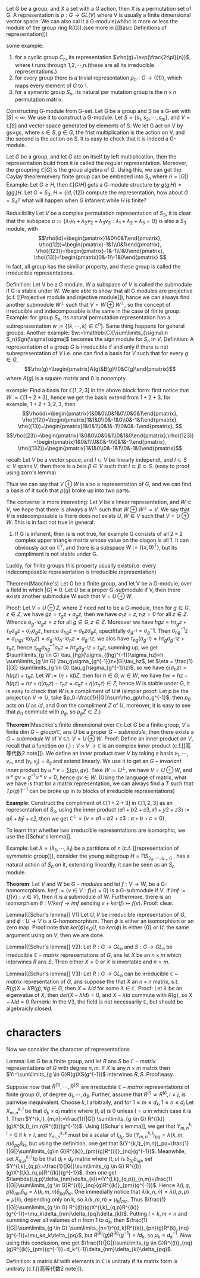 Let G be a group, and X a set with a G action, then X is a permutation set of G. A representation is $\rho:G \rightarrow GL(V)$ where V is usually a finite dimensional vector space. We can also cal it a G-module(whihc is more or less the module of the group ring R\[G\]).(see more in [[Basic Definitions of representation]])

some example:
1. for a cyclic group $C_n$, its representation $\rho(g)=\exp(\frac{2t\pi}{n})$, where t runs through 1,2,$\cdots$,n.(these are all its irreducible representations.)
2. for every group there is a trivial representation $\rho_0:G \rightarrow \{(1)\}$, which maps every element of $G$ to 1.
3. for a symetric group $S_n$, its natural per mutation group is the $n \times n$ permutation matrix.

Constructing G-module from G-set.
	Let G be a group and S be a G-set with $|S|< \infty$. We use it to construct a G-module. Let $S=\{s_1,s_2, \cdots, s_m\}$, and $V=\mathbb{C}[S]$ and vector space generated by elements of S. We let G act on V by gs=gs, where $s \in S ,g \in G$, the frist multiplication is the action on V,  and the second is the action on S. It is easy to check that it is indeed a G-module.

Let $G$ be a group, and let $G$ atc on itself by left multiplication, then the representation build from it is called the regular representation. Moreover, the groupring $\mathbb{C}[G]$ is the group algebra of $G$.
Using this, we can get the Caylay theorem(every finite group can be embeded into $S_n$ where $n=|G|$)
Example: Let $G \geq H$, then $\mathbb{C}[G/H]$ gets a G-module structure by $g(g_iH)=(gg_i)H$. Let $G=S_3$, $H=\{id,(12)\}$ compute the representation, how about $G=S_4$? what will happen when $G$ infanent while $H$ is finite?

Reducibility
Let $V$ be a complex permutation representation of $S_3$, it is clear that the subspace $u:=\{\lambda_1v_1+\lambda_2v_2+\lambda_3v_3:\lambda_1+\lambda_2+\lambda_3=0\}$ is also a $S_3$ module, with 
$$\rho(id)=\begin{pmatrix}1&0\\0&1\end{pmatrix},
\rho((12))=\begin{pmatrix}-1&1\\0&1\end{pmatrix},
\rho((123))=\begin{pmatrix}-1&-1\\1&0\end{pmatrix},
\rho((13))=\begin{pmatrix}0&-1\\-1&0\end{pmatrix}
$$
In fact, all group has the similiar property, and these group is called the irreducible representations. 

Definition: Let V be a G module, W a subspace of $V$ is called the submodule if G is stable under $W$. We are able to show that all G modules are projective (c.f. [[Projective module and injective module]]), hance we can always find another submodule $W^{\perp}$ such that $V=W \oplus W^{\perp}$,  so the concept of irreducible and indecomposable is the same in the case of finite group.
Example: for group $S_n$, its natural permutation representation has a subrepresentation $w:=\{(k,\cdots,k)\in \mathbb{C}^n\}$. Same thing happens for general groups.
Another example: $w:=\mathbb{C}[\sum\limits_{\sigma\in S_n}Sgn(\sigma)\sigma]$ becomes the sign module for $S_n$ in $V$.
Definition: A representation of a group $G$ is irreducible if and only if there is not subrepresentation of $V$ i.e. one can find a basis for $V$ such that for every $g\in G$, $$\rho(g)=\begin{pmatrix}A(g)&B(g)\\0&C(g)\end{pmatrix}$$where $A(g)$ is a square matrix and 0 is nonempty.

example: Find a basis for $\mathbb{C}[1,2,3]$ in the above block form: first notice that $W:=\mathbb{C}[1+2+3]$, hence we get the basis extend from $1+2+3$, for example, $1+2+3,\,2,\,3$, then$$\rho(id)=\begin{pmatrix}1&0&0\\0&1&0\\0&0&1\end{pmatrix},
\rho((12))=\begin{pmatrix}1&1&0\\0&-1&0\\0&-1&1\end{pmatrix},
\rho((13))=\begin{pmatrix}1&0&1\\0&1&-1\\0&0&-1\end{pmatrix},
$$
$$\rho((23))=\begin{pmatrix}1&0&0\\0&0&1\\0&1&0\end{pmatrix},\rho((123))=\begin{pmatrix}1&0&1\\0&0&-1\\0&1&-1\end{pmatrix},
\rho((132))=\begin{pmatrix}1&1&0\\0&-1&1\\0&-1&0\end{pmatrix}$$

recall: Let $V$ be a vector space, and $I \subset V$ be linearly independt, and $I \subset S \subset V$ spans $V$, then there is a bsis $\beta \in V$ such that $I \subset \beta \subset S$. (easy to proof using zorn's lemma)

Thus we can say that $V \oplus W$ is also a representation of $G$, and we can find a basis of it such that $\rho(g)$ broke up into two parts.

The converse is more interesting: Let $V$ be a linear representation, and $W \subset V$, we hope that there is always a $W^{\perp}$ such that $W \oplus W^\perp =V$. We say that $V$ is indecomposable is there does not exists $U,W \in V$ such that $V=U \oplus W$.
This is in fact not true in general:
1. If G is infanent, then is is not true, for example G consists of all $2\times2$ complex upper triangle matrix whose value on the diagon is all 1.  It can obviously act on $\mathbb{C}^2$, and there is a subspace $W:=\{(x,0)^T\}$, but its compliment is not stable under G.

Luckly, for finite groups this property usually exists(i.e. every indecomposable representation is irreducible representation)

Theorem(Maochke's) Let G be a finite group, and let V be a G-module, over a field in which $|G| \neq 0$. Let $U$ be a proper G-submodule if V, then there exists another submodule W such that $V =U \oplus W$.

Proof: Let $V=U \oplus Z$, where Z need not to be a G-module, then for $g \in G,z\in Z$, we have $gz=\tau_gz+\sigma_gz$, then we have $\sigma_1z=z,\tau_1z=0$ for all $z \in Z$. Whence $\sigma_{g^{-1}} \sigma_g z=z$ for all $g \in G,z \in Z$. Moreover we have $hgz=h\tau_gz+\tau_h\sigma_gz+\sigma_h\sigma_gz$, hence $\sigma_{hg}z=\sigma_hz\sigma_gz$, specififally $\sigma_{g^{-1}}=\sigma_g^-1$. Then $\sigma_{hg}^{-1}z=\sigma_{(hg)^{-1}}(\sigma_hz)=\sigma_{g^{-1}}\sigma_{h^{-1}}\sigma_{h}z=\sigma_{g^{-1}}z$, we alos have $\tau_{hg}(\sigma_{g^{-1}})=h\tau_g\sigma_{g^{-1}}z+\tau_{h}z$, hence $\tau_{hg}\sigma_{hg}^{-1}\sigma_hz=h\tau_g\sigma_{g^{-1}}z+\tau_hz$, summing up, we get $\sum\limits_{g \in G} \tau_{hg}(\sigma_{(hg)^{-1}}\sigma_hz)=h \sum\limits_{g \in G} \tau_g\sigma_{g^{-1}}z+|G|\tau_hz$, let $\eta = \frac{1}{|G|} \sum\limits_{g \in G} \tau_g(\sigma_{g^{-1}}z)$, so we have $\eta(\sigma_hz)=h(\eta z)+\tau_hz$. Let $W:=(\eta+id)Z$, then for $h \in G,w \in W$, we have $hw=hz+h(\eta z)=hz+\eta(\sigma_hz)-\tau_hz=\sigma_hz+\eta(\sigma_hz) \in Z$, hence $W$ is stable under G, it is easy to check that $W$ is a compliment of $U$ #
(simpler proof: Let $p$ be the projection $V \rightarrow U$, take $p_0=\frac{1}{|G|}\sum\rho_gp\rho_g^{-1}$, then $p_0$ acts on $U$ as $id$, and $0$ on the compliment $Z$ of $U$, moreover, it is easy to see that $p_0$ commute with $\rho_g$, so $\rho_gZ \in Z$.)

**Theorem**(Maschke's:finite dimensional over $\mathbb{C}$): Let $G$ be a finite group, $V$ a finite dim $G-group/\mathbb{C}$, ans $U$ be a proper $G-submodule$, then there exists a $G-submodule$ $W$ of $V$ s.t. $V=U \oplus W$.
Proof: Define an inner product on $V$, recall that a function on $(,):V \times V \rightarrow \mathbb{C}$ is an complex inner product (c.f.[[高等代数2 note]]). We define an inner product over $V$ by taking a basis $v_1, \cdots, v_n$, and $(v_i,v_j)=\delta_{ij}$ and extend linearly. We use it to get an $G-invariant$ inner product by $u*v=\sum (gu,gv)$. Take $W:=U^{\perp}$, we have $V=U\oplus W$, and $u*gv=g^{-1}u*v=0$, hence $gv \in W$.
(Using the language of matrix, what we have is that for a matrix representation, we can always find a $T$ such that $T\rho(g)T^{-1}$ can be broke up in to blocks of irreducible representations)

**Example**: Construct the compliment of $\mathbb{C}[1+2+3]$ in $\mathbb{C}[1,2,3]$ as an representation of $S_3$, using the inner product $\langle a1+b2+c3, x1+y2+z3 \rangle:=a\bar{x}+b\bar{y}+c\bar{z}$, then we get $\mathbb{C}^\perp=\{v=a1+b2+c3:a+b+c=0\}$.

To learn that whether two irreducible representations are isomorphic, we use the [[Schur's lemma]].

Example: Let $\lambda=(\lambda_1, \cdots, \lambda_l)$ be a partitions of n (c.f. [[representation of symmetric group]]), consider the young subgroup $H= \prod S_{\{i_k, \cdots, i_{k+1}\}}$ , has a natural action of $S_n$ on it, extending lineardly, it can be seen as an $S_n$ module.

**Theorem**: Let $V$ and $W$ be $G-modules$ and let $f:V \rightarrow W$, be a G-homomorphism.
$kerf:=\{v \in V:f(v)=0\}$ is a G-submodule if $V$. If $imf:=\{f(v):v \in V\}$, then it is a submodule of $W$. Furthermore, there is an isomorphism $\theta: V/kerf \rightarrow imf$ sending $v+ker(f) \mapsto f(v)$. 
Proof: clear.

Lemma([[Schur's lemma]] V1):Let $U,V$ be irreducible representation of $G$, and $\phi:U \rightarrow V$ is a G-homomorphism. Then $\phi$ is either an isomorphism or an zero map.
Proof:note that $ker(\phi) \leq_G U$, so $ker(\phi)$ is either $\{0\}$ or $U$, the same argument using on $V$, then we are done.

Lemma([[Schur's lemma]] V2): Let $R:G \rightarrow GL_n$ and $S:G \rightarrow GL_n$ be irreducible $\mathbb{C}-matrix$ representations of $G$, ans let $X$ be an $n \times m$ which interwines $R$ ans $S$, THen either $X=0$ or $X$ is invertable and $n=m$.

Lemma([[Schur's lemma]] V3): Let $R:G \rightarrow GL_n$ can be irreducible $\mathbb{C}-matrix$ representation of $G$, ans suppose the that $X$ an $n \times n$ matrix, s.t. $R(g)X=XR(g),\forall g \in G$, then $X=\lambda Id$ for some $\lambda \in \mathbb{C}$.
Proof: Let $\lambda$ be an eigenvalue of $X$, then $det(X-\lambda Id)=0$, and $X-\lambda Id$ commute with $R(g)$, so $X-\lambda Id=0$
*Remark:* In the V3, the field is not necessarily $\mathbb{C}$, but should be algebraicly closed.


# characters
Now we consider the character of representations

Lemma: Let $G$ be a finite group, and let $R$ ans $S$ be $\mathbb{C}-matrix$ representations of $G$ with degree $n,m$. If $X$ is any $n \times m$ matrix then $Y:=\sum\limits_{g \in G}R(g)XS(g^{-1})$ interwines $R,S$.
Proof:easy.

Suppose now that $R^{(1)}, \cdots, R^{(S)}$ are irreducible $\mathbb{C}-matrix$ representations of finite group $G$, of degree $d_1, \cdots, d_S$. Further, assume that $R^(i) \not\simeq R^(j),i \neq j$, is pairwise inequivalent. 
Choose $k,l$ arbitraily, and for $1 \leq m \leq d_k,1 \leq n \leq d_l$ Let $X_{m,n}^{k,l}$ be that $d_k \times d_l$ matrix where $(t,u)$ is 0 unless $t=u$ in which case it is 1. Then $Y^{k,l}_{m,n}:=\frac{1}{|G|} \sum\limits_{g \in G} R^{(k)}(g)X^{k,l}_{m,n}R^{(l)}(g^{-1})$. Using [[Schur's lemma]], we get that $Y^{k,l}_{m,n}=0$ if $k \neq l$, and $Y^{k,k}_{m,n}$ must be a scalar of $I_{d_k}$. So $(Y^{k,l}_{m,n})_{pq}=\lambda(k,m,n)\delta_{pq}\delta_{kl}$, but using the definition, one get that $(Y^{k,l}_{m,n})_pq=\frac{1}{|G|}\sum\limits_{g\in G}R^{(k)}_{pm}(g)R^{(l)}_{nq}(g^{-1})$. Meanwhile, set $X_{q,p}^{k,l}$ to be that $d_l \times d_k$ matrix where $(t,u)$ is $\delta_{tq}\delta_{up}$, set $Y^{l,k}_{q,p}:=\frac{1}{|G|}\sum\limits_{g \in G} R^{(l)}(g)X^{l,k}_{q,p}R^{(k)}(g^{-1})$, then one get $\lambda(l,q,p)\delta_{nm}\delta_{kl}=(Y^{l,k}_{q,p})_{n,m}=\frac{1}{|G|}\sum\limits_{g \in G}R^{(l)}_{nq}(g)R^{(k)}_{pm}(g^{-1})$. Hence $\lambda(l,q,p)\delta_{nm}\delta_{kl}=\lambda(k,m,n)\delta_{pq}\delta_{kl}$. One immediatly notice that $\lambda(k,n,n)=\lambda(l,p,p)=\mu(k)$, depending only on k, so $\lambda(k,m,n)=\mu_kf_{mn}$. Thus $\frac{1}{|G|}\sum\limits_{g \in G} R^{(l)}(g)X^{l,k}_{q,p}R^{(k)}(g^{-1})=\mu_k\delta_{nm}\delta_{pq}\delta_{kl}$. Putting $l=k,m=n$ and summing over all valumes of $n$ from 1 to $d_k$, then $\frac{1}{|G|}\sum\limits_{g \in G} \sum\limits_{n=1}^{d_k}R^{(k)}_{pn}(g)R^(k)_{nq}(g^{-1})=\mu_kd_k\delta_{pq}$, but $R^{(k)}(g)R^{(k)}(g^{-1})=Id_k$, so $\mu_k=d_k^{-1}$. Now using this conclusion, one get $\frac{1}{|G|}\sum\limits_{g \in G}R^{(l)}_{nq}(g)R^{(k)}_{pm}(g^{-1})=d_k^{-1}\delta_{nm}\delta_{kl}\delta_{pq}$. 

Definition: a matrix $M$ with elements in $\mathbb{C}$ is unitraty if its matrix form is unitraty (c.f.[[高等代数2 note]]).
